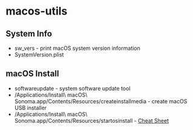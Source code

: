 # macos-utils
## System Info
- sw_vers - print macOS system version information
- SystemVersion.plist
## macOS Install
- softwareupdate - system software update tool
- /Applications/Install\ macOS\ Sonoma.app/Contents/Resources/createinstallmedia - create macOS USB installer
- /Applications/Install\ macOS\ Sonoma.app/Contents/Resources/startosinstall - [Cheat Sheet](https://gist.github.com/acodega/57766c52a18a828b1ec44ad2492b5127)

